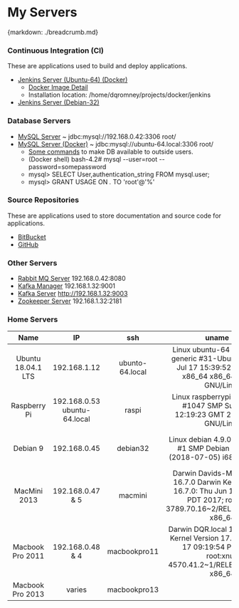# My Servers
{markdown: ./breadcrumb.md}

### Continuous Integration (CI)
These are applications used to build and deploy applications.
* [Jenkins Server (Ubuntu-64) (Docker)](http://192.168.1.32:8080/)
    * [Docker Image Detail](https://hub.docker.com/_/jenkins/)
    * Installation location: /home/dqromney/projects/docker/jenkins
* [Jenkins Server (Debian-32)](http://192.168.0.45:8080/)

### Database Servers

* [MySQL Server](jdbc:mysql://192.168.0.42:3306) ~ jdbc:mysql://192.168.0.42:3306 root/
* [MySQL Server (Docker)](jdbc:mysql://ubuntu-64.local:3306) ~ jdbc:mysql://ubuntu-64.local:3306 root/
    * [Some commands](https://github.com/docker-library/mysql/issues/230) to make DB available to outside users.
    * (Docker shell) bash-4.2# mysql --user=root --password=somepassword
    *  mysql> SELECT User,authentication_string FROM mysql.user;
    *  mysql> GRANT USAGE ON *.* TO 'root'@'%'

### Source Repositories

These are applications used to store documentation and source code for applications.

* [BitBucket](https://bitbucket.org)
* [GitHub](https:/github.com)

### Other Servers
* [Rabbit MQ Server](http://192.168.1.32:8080) 192.168.0.42:8080
* [Kafka Manager](http://192.168.1.32:9001) 192.168.1.32:9001
* [Kafka Server](http://192.168.1.32:9003) http://192.168.1.32:9003
* [Zookeeper Server](http://192.168.1.32:2181) 192.168.1.32:2181

### Home Servers
| Name  | IP  | ssh  | uname -a  | Description  |
|:-:|:-:|:-:|:-:|:-:|
| Ubuntu 18.04.1 LTS | 192.168.1.12 | ubunto-64.local | Linux ubuntu-64 4.15.0-29-generic #31-Ubuntu SMP Tue Jul 17 15:39:52 UTC 2018 x86_64 x86_64 x86_64 GNU/Linux | 64-bit 16 GB with 2 TB onboard storage  |
| Raspberry Pi  | 192.168.0.53 ubuntu-64.local | raspi | Linux raspberrypi 4.9.59-v7+ #1047 SMP Sun Oct 29 12:19:23 GMT 2017 armv7l GNU/Linux  | 64-bit 2 GB with 5 TB store USB drive  |
| Debian 9 | 192.168.0.45 | debian32  | Linux debian 4.9.0-7-686-pae #1 SMP Debian 4.9.110-1 (2018-07-05) i686 GNU/Linux | 32 bit 16 GB with 1 TB onboard storage  |
| MacMini 2013 | 192.168.0.47 & 5  | macmini  | Darwin Davids-MacMini.local 16.7.0 Darwin Kernel Version 16.7.0: Thu Jun 15 17:36:27 PDT 2017; root:xnu-3789.70.16~2/RELEASE_X86_64 x86_64 | i7 4GB, 1TB storage  |
| Macbook Pro 2011 | 192.168.0.48 & 4 | macbookpro11 | Darwin DQR.local 17.4.0 Darwin Kernel Version 17.4.0: Sun Dec 17 09:19:54 PST 2017; root:xnu-4570.41.2~1/RELEASE_X86_64 x86_64 | i7 8 GB, 1TB SSD storage  |
| Macbook Pro 2013 | varies | macbookpro13 |  | TBD  |
